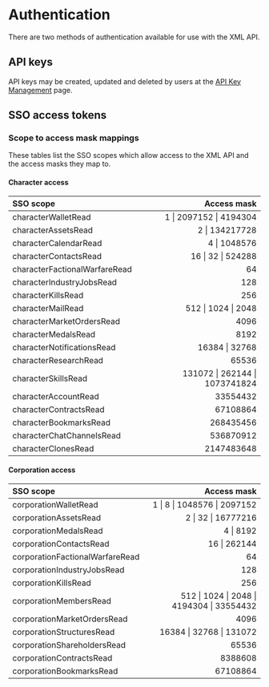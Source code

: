 # Authentication
There are two methods of authentication available for use with the XML API.

## API keys
API keys may be created, updated and deleted by users at the [API Key Management](https://community.eveonline.com/support/api-key/) page.

## SSO access tokens


### Scope to access mask mappings
These tables list the SSO scopes which allow access to the XML API and the access masks they map to.

#### Character access
SSO scope | Access mask
:--- | ---:
characterWalletRead | 1 &#124; 2097152 &#124; 4194304
characterAssetsRead | 2 &#124; 134217728
characterCalendarRead | 4 &#124; 1048576
characterContactsRead | 16 &#124; 32 &#124; 524288
characterFactionalWarfareRead | 64
characterIndustryJobsRead | 128
characterKillsRead | 256
characterMailRead | 512 &#124; 1024 &#124; 2048
characterMarketOrdersRead | 4096
characterMedalsRead | 8192
characterNotificationsRead | 16384 &#124; 32768
characterResearchRead | 65536
characterSkillsRead | 131072 &#124; 262144 &#124; 1073741824
characterAccountRead | 33554432
characterContractsRead | 67108864
characterBookmarksRead | 268435456
characterChatChannelsRead | 536870912
characterClonesRead | 2147483648

#### Corporation access
SSO scope | Access mask
:--- | ---:
corporationWalletRead | 1 &#124; 8 &#124; 1048576 &#124; 2097152
corporationAssetsRead | 2 &#124; 32 &#124; 16777216
corporationMedalsRead | 4 &#124; 8192
corporationContactsRead | 16 &#124; 262144
corporationFactionalWarfareRead | 64
corporationIndustryJobsRead | 128
corporationKillsRead | 256
corporationMembersRead | 512 &#124; 1024 &#124; 2048 &#124; 4194304 &#124; 33554432
corporationMarketOrdersRead | 4096
corporationStructuresRead | 16384 &#124; 32768 &#124; 131072
corporationShareholdersRead | 65536
corporationContractsRead | 8388608
corporationBookmarksRead | 67108864

